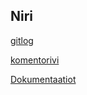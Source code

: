 
## Niri  
[gitlog](https://github.com/Niklas-ni/ot-harjoitustyo/blob/master/laskarit/viikko1/gitlog.txt)

[komentorivi](https://github.com/Niklas-ni/ot-harjoitustyo/blob/master/laskarit/viikko1/komentorivi.txt)

[Dokumentaatiot](https://github.com/Niklas-ni/ot-harjoitustyo/tree/master/Dokumentaatiot)



